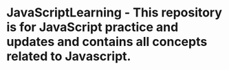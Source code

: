 # JavaScriptLearning - This repository is for JavaScript practice and updates and contains all concepts related to Javascript.

